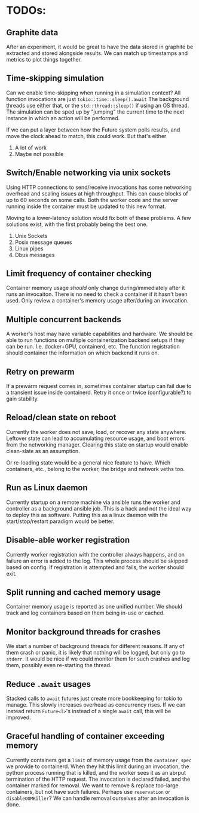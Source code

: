 # TODOs:

## Graphite data

After an experiment, it would be great to have the data stored in graphite be extracted and stored alongside results.
We can match up timestamps and metrics to plot things together.

## Time-skipping simulation

Can we enable time-skipping when running in a simulation context?
All function invocations are just `tokio::time::sleep().await`
The background threads use either that, or the `std::thread::sleep()` if using an OS thread.
The simulation can be sped up by "jumping" the current time to the next instance in which an action will be performed.

If we can put a layer between how the Future system polls results, and move the clock ahead to match, this could work.
But that's either 
1. A lot of work
1. Maybe not possible

## Switch/Enable networking via unix sockets

Using HTTP connections to send/receive invocations has some networking overhead and scaling issues at high throughput.
This can cause blocks of up to 60 seconds on some calls.
Both the worker code and the server running inside the container must be updated to this new format.

Moving to a lower-latency solution would fix both of these problems.
A few solutions exist, with the first probably being the best one.
1. Unix Sockets
2. Posix message queues
3. Linux pipes
4. Dbus messages

## Limit frequency of container checking

Container memory usage _should_ only change during/immediately after it runs an invocaiton.
There is no need to check a container if it hasn't been used.
Only review a container's memory usage after/during an invocation.

## Multiple concurrent backends

A worker's host may have variable capabilities and hardware.
We should be able to run functions on multiple containerization backend setups if they can be run.
I.e. docker+GPU, containerd, etc.
The function registration should container the information on which backend it runs on.

## Retry on prewarm

If a prewarm request comes in, sometimes container startup can fail due to a transient issue inside containerd.
Retry it once or twice (configurable?) to gain stability.

## Reload/clean state on reboot

Currently the worker does not save, load, or recover any state anywhere.
Leftover state can lead to accumulating resource usage, and boot errors from the networking manager.
Clearing this state on startup would enable clean-slate as an assumption.

Or re-loading state would be a general nice feature to have.
Which containers, etc., belong to the worker, the bridge and network veths too.

## Run as Linux daemon

Currently startup on a remote machine via ansible runs the worker and controller as a background ansible job.
This is a hack and not the ideal way to deploy this as software.
Putting this as a linux daemon with the start/stop/restart paradigm would be better.

## Disable-able worker registration

Currently worker registration with the controller always happens, and on failure an error is added to the log.
This whole process should be skipped based on config.
If registration is attempted and fails, the worker should exit.

## Split running and cached memory usage

Container memory usage is reported as one unified number.
We should track and log containers based on them being in-use or cached.

## Monitor background threads for crashes

We start a number of background threads for different reasons.
If any of them crash or panic, it is likely that nothing will be logged, but only go to `stderr`.
It would be nice if we could monitor them for such crashes and log them, possibly even re-starting the thread.

## Reduce `.await` usages

Stacked calls to `await` futures just create more bookkeeping for tokio to manage.
This slowly increases overhead as concurrency rises.
If we can instead return `Future<T>`'s instead of a single `await` call, this will be improved.

## Graceful handling of container exceeding memory

Currently containers get a `limit` of memory usage from the `container_spec` we provide to containerd.
When they hit this limit during an invocation, the python process running that is killed, and the worker sees it as an abrput termination of the HTTP request.
The invocation is declared failed, and the container marked for removal.
We want to remove & replace too-large containers, but not have such failures.
Perhaps use `reservation` or `disableOOMKiller`?
We can handle removal ourselves after an invocation is done.

